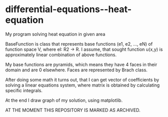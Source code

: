 # differential-equations--heat-equation
My program solving heat equation in given area

BaseFunction is class that represents base functions (e1, e2, ..., eN) of function space V, where eI: R2 -> R.
I assume, that sought function u(x,y) is approximately linear combination of above functions.

My base functions are pyramids, which means they have 4 faces in their domain and are 0 elsewhere.
Faces are represented by Brach class.

After doing some math it turns out, that I can get vector of coefficients by solving a linear equations system, where matrix is obtained by calculating specific integrals.

At the end I draw graph of my solution, using matplotlib.

AT THE MOMENT THIS REPOSITORY IS MARKED AS ARCHIVED.
